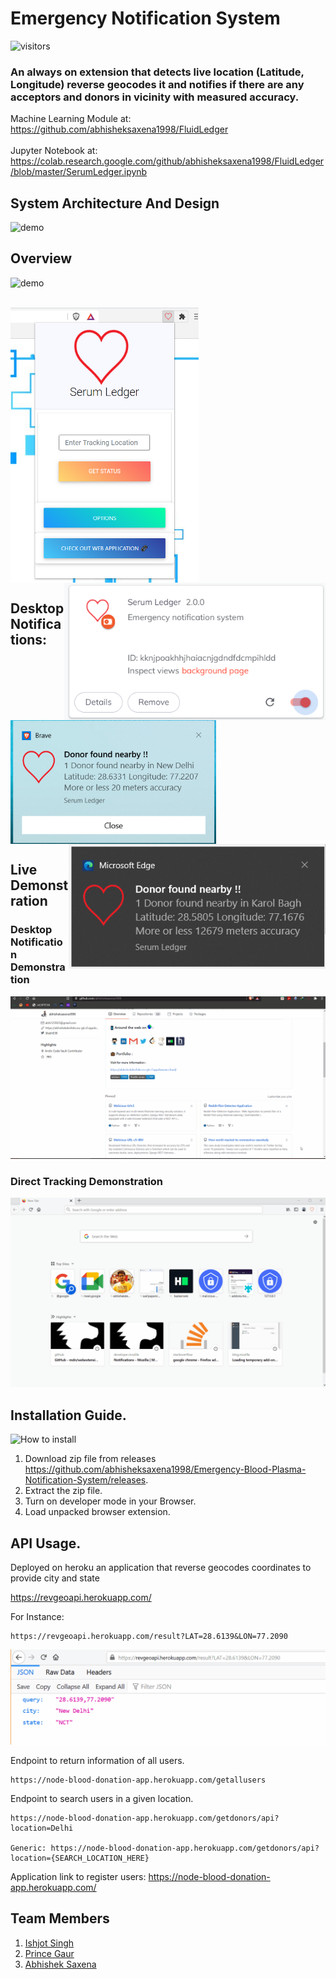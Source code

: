 # Emergency Notification System       

![visitors](https://visitor-badge.laobi.icu/badge?page_id=abhisheksaxena1998/Emergency-Blood-Plasma-Notification-System)

### An always on extension that detects live location (Latitude, Longitude) reverse geocodes it and notifies if there are any acceptors and donors in vicinity with measured accuracy.

Machine Learning Module at: https://github.com/abhisheksaxena1998/FluidLedger
<br>
<br>
Jupyter Notebook at: https://colab.research.google.com/github/abhisheksaxena1998/FluidLedger/blob/master/SerumLedger.ipynb

## System Architecture And Design

![demo](/howTo/Artitecturev1.gif)

## Overview

![demo](/howTo/DesktopNotificationDemov4.gif)

<br>
<a href="https://github.com/abhisheksaxena1998/">
  <img align="center" src="/howTo/popupimage.png" height="440rem" />
</a>
<a href="https://github.com/abhisheksaxena1998/">
  <img align="right" src="/howTo/SLimage.png" height="220rem"/>
</a>

## Desktop Notifications:

<a href="https://github.com/abhisheksaxena1998/">
  <img align="center" src="/howTo/notif.png" height="198rem"/>
</a>
<a href="https://github.com/abhisheksaxena1998/">
  <img align="right" src="/howTo/desktopnotif2.png" height="200rem"/>
</a>




## Live Demonstration

### Desktop Notification Demonstration

![demo](/howTo/DesktopNotificationDemov2.gif)

### Direct Tracking Demonstration

![demo](/howTo/DesktopNotificationDemov3.gif)

## Installation Guide.

![How to install](/howTo/howtouse.gif)

1.	Download zip file from releases https://github.com/abhisheksaxena1998/Emergency-Blood-Plasma-Notification-System/releases.
2.	Extract the zip file.
3.	Turn on developer mode in your Browser.
4.  Load unpacked browser extension.

## API Usage.

Deployed on heroku an application that reverse geocodes coordinates to provide city and state

https://revgeoapi.herokuapp.com/

For Instance:

    https://revgeoapi.herokuapp.com/result?LAT=28.6139&LON=77.2090

![API Usage](/howTo/APIUsage.gif)

Endpoint to return information of all users.

    https://node-blood-donation-app.herokuapp.com/getallusers
    
Endpoint to search users in a given location.

    https://node-blood-donation-app.herokuapp.com/getdonors/api?location=Delhi
    
    Generic: https://node-blood-donation-app.herokuapp.com/getdonors/api?location={SEARCH_LOCATION_HERE}

Application link to register users: https://node-blood-donation-app.herokuapp.com/

## Team Members

1. <a href="https://github.com/IshjotSingh97">Ishjot Singh</a>
2. <a href="https://github.com/proxy707">Prince Gaur</a>
3. <a href="https://github.com/abhisheksaxena1998">Abhishek Saxena</a>
